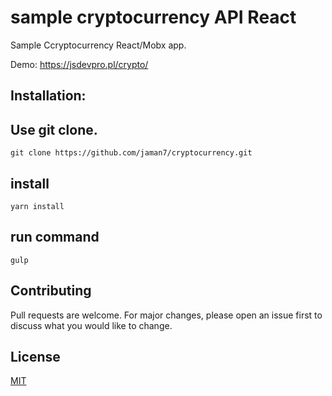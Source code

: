 # sample cryptocurrency API React
Sample Ccryptocurrency React/Mobx app.

Demo: https://jsdevpro.pl/crypto/

## Installation:

## Use git clone.
```
git clone https://github.com/jaman7/cryptocurrency.git
```
## install
```
yarn install
```

## run command

```
gulp
```

## Contributing
Pull requests are welcome. For major changes, please open an issue first to discuss what you would like to change.

## License
[MIT](https://choosealicense.com/licenses/mit/)
